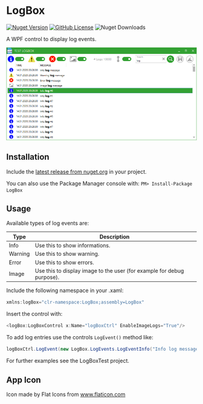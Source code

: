 # LogBox

[![Nuget Version](https://img.shields.io/nuget/v/LogBox_net8)](https://www.nuget.org/packages/LogBox_net8)
[![GitHub License](https://img.shields.io/github/license/DarkRider278/LogBox)](LICENSE.md)
![Nuget Downloads](https://img.shields.io/nuget/dt/LogBox_net8)

A WPF control to display log events.

![LogBox screenshot](LogBoxTest/Screenshots/Screenshot_LogBox.png)

## Installation
Include the [latest release from nuget.org](https://www.nuget.org/packages/LogBox/) in your project.

You can also use the Package Manager console with: `PM> Install-Package LogBox`

## Usage

Available types of log events are:

| Type    | Description                                                            | 
| ------- | ---------------------------------------------------------------------- |
| Info    | Use this to show informations.                                         |
| Warning | Use this to show warning.                                              |
| Error   | Use this to show errors.                                               |
| Image   | Use this to display image to the user (for example for debug purpose). |


Include the following namespace in your .xaml:
```C#
xmlns:logBox="clr-namespace:LogBox;assembly=LogBox"
```

Insert the control with:
```C#
<logBox:LogBoxControl x:Name="logBoxCtrl" EnableImageLogs="True"/>
```

To add log entries use the controls `LogEvent()` method like:
```C#
logBoxCtrl.LogEvent(new LogBox.LogEvents.LogEventInfo("Info log message"));
```

For further examples see the LogBoxTest project.

## App Icon
Icon made by Flat Icons from www.flaticon.com